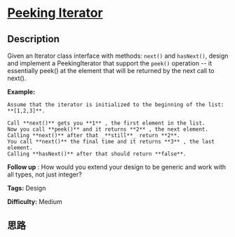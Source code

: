 # [Peeking Iterator][title]

## Description

Given an Iterator class interface with methods: `next()` and `hasNext()`,
design and implement a PeekingIterator that support the `peek()` operation --
it essentially peek() at the element that will be returned by the next call to
next().

**Example:**
            Assume that the iterator is initialized to the beginning of the list: **[1,2,3]**.        Call **next()** gets you **1** , the first element in the list.    Now you call **peek()** and it returns **2** , the next element. Calling **next()** after that _**still**_ return **2**.     You call **next()** the final time and it returns **3** , the last element.     Calling **hasNext()** after that should return **false**.    

**Follow up** : How would you extend your design to be generic and work with
all types, not just integer?


**Tags:** Design

**Difficulty:** Medium

## 思路

[title]: https://leetcode.com/problems/peeking-iterator
